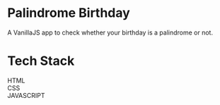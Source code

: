 # Palindrome Birthday
 A VanillaJS app to check whether your birthday is a palindrome or not.
 
# Tech Stack
HTML  
CSS  
JAVASCRIPT
